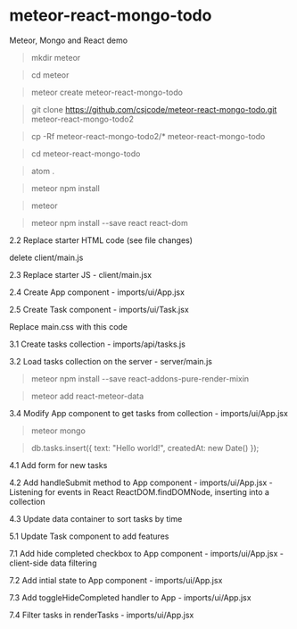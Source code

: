 # meteor-react-mongo-todo
Meteor, Mongo and React demo


>mkdir meteor

>cd meteor

>meteor create meteor-react-mongo-todo

>git clone https://github.com/csjcode/meteor-react-mongo-todo.git meteor-react-mongo-todo2

>cp -Rf meteor-react-mongo-todo2/* meteor-react-mongo-todo

>cd meteor-react-mongo-todo

>atom .

>meteor npm install

>meteor

>meteor npm install --save react react-dom

2.2  Replace starter HTML code (see file changes)

delete client/main.js

2.3  Replace starter JS - client/main.jsx

2.4  Create App component - imports/ui/App.jsx

2.5  Create Task component - imports/ui/Task.jsx

Replace main.css with this code

3.1  Create tasks collection - imports/api/tasks.js

3.2  Load tasks collection on the server - server/main.js

> meteor npm install --save react-addons-pure-render-mixin

> meteor add react-meteor-data

3.4  Modify App component to get tasks from collection - imports/ui/App.jsx

>meteor mongo

>db.tasks.insert({ text: "Hello world!", createdAt: new Date() });

4.1  Add form for new tasks

4.2  Add handleSubmit method to App component - imports/ui/App.jsx - Listening for events in React ReactDOM.findDOMNode, inserting into a collection

4.3  Update data container to sort tasks by time

5.1  Update Task component to add features

7.1  Add hide completed checkbox to App component - imports/ui/App.jsx - client-side data filtering

7.2  Add intial state to App component - imports/ui/App.jsx

7.3  Add toggleHideCompleted handler to App - imports/ui/App.jsx

7.4  Filter tasks in renderTasks - imports/ui/App.jsx
